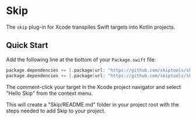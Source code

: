# Skip

The `skip` plug-in for Xcode transpiles Swift targets into Kotlin projects.

## Quick Start

Add the following line at the bottom of your `Package.swift` file:

```swift
package.dependencies += [.package(url: "https://github.com/skiptools/skip.git", from: "0.3.10")]
package.dependencies += [.package(url: "https://github.com/skiptools/skip.git", from: "0.3.10")]
```

The comment-click your target in the Xcode project navigator
and select "Hello Skip" from the context menu.

This will create a "Skip/README.md" folder in your project root
with the steps needed to add Skip to your project.



